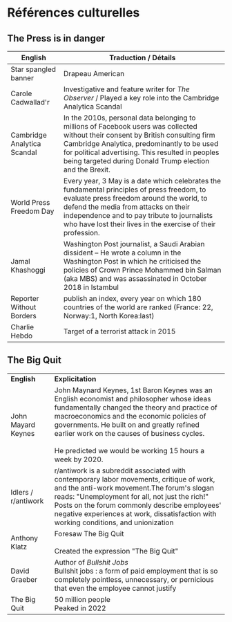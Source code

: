 # Références culturelles

## The Press is in danger

| English | Traduction / Détails |
| --- | --- |
| Star spangled banner | Drapeau American |
| Carole Cadwallad'r | Investigative and feature writer for *The Observer* / Played a key role into the Cambridge Analytica Scandal |
| Cambridge Analytica Scandal | In the 2010s, personal data belonging to millions of Facebook users was collected without their consent by British consulting firm Cambridge Analytica, predominantly to be used for political advertising. This resulted in peoples being targeted during Donald Trump election and the Brexit. |
| World Press Freedom Day | Every year, 3 May is a date which celebrates the fundamental principles of press freedom, to evaluate press freedom around the world, to defend the media from attacks on their independence and to pay tribute to journalists who have lost their lives in the exercise of their profession. |
| Jamal Khashoggi | Washington Post journalist, a Saudi Arabian dissident – He wrote a column in the Washington Post in which he criticised the policies of Crown Prince Mohammed bin Salman (aka MBS) and was assassinated in October 2018 in Istambul |
| Reporter Without Borders | publish an index, every year on which 180 countries of the world are ranked (France: 22, Norway:1, North Korea:last) |
| Charlie Hebdo | Target of a terrorist attack in 2015 |

## The Big Quit

|     |     |
| --- | --- |
| **English** | **Explicitation** |
| John Mayard Keynes | John Maynard Keynes, 1st Baron Keynes was an English economist and philosopher whose ideas fundamentally changed the theory and practice of macroeconomics and the economic policies of governments. He built on and greatly refined earlier work on the causes of business cycles.   <br>  <br>He predicted we would be working 15 hours a week by 2020. |
| Idlers / r/antiwork | r/antiwork is a subreddit associated with contemporary labor movements, critique of work, and the anti-work movement.The forum's slogan reads: "Unemployment for all, not just the rich!" Posts on the forum commonly describe employees' negative experiences at work, dissatisfaction with working conditions, and unionization |
| Anthony Klatz | Foresaw The Big Quit<br><br>Created the expression "The Big Quit" |
| David Graeber | Author of *Bullshit Jobs*   <br>Bullshit jobs : a form of paid employment that is so completely pointless, unnecessary, or pernicious that even the employee cannot justify |
| The Big Quit | 50 million people  <br>Peaked in 2022 |
